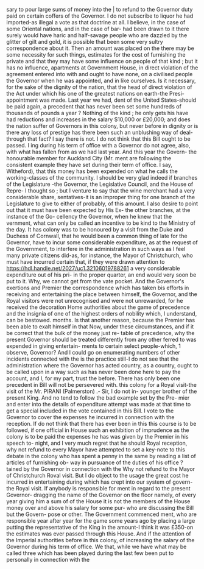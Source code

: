 sary to pour large sums of money into the | to refund to the Governor duty paid on certain coffers of the Governor. I do not subscribe to liquor he had imported-as illegal a vote as that doctrine at all. I believe, in the case of some Oriental nations, and in the case of bar- had been drawn to it there surely would have haric and half-savage people who are dazzled by the glitter of gilt and gold, it is possible that been some very sultry correspondence about it. Then an amount was placed on the there may be some necessity for such things, estimates for the cost of furnishing the private and that they may have some influence on people of that kind ; but it has no influence, apartments at Government House, in direct violation of the agreement entered into with and ought to have none, on a civilised people the Governor when he was appointed, and in like ourselves. Is it necessary, for the sake of the dignity of the nation, that the head of direct violation of the Act under which his one of the greatest nations on earth-the Presi- appointment was made. Last year we had, dent of the United States-should be paid again, a precedent that has never been set some hundreds of thousands of pounds a year ? Nothing of the kind ; he only gets his have had reductions and increases in the salary $10,000 or £20,000; and does the nation suffer of Governors in this colony, but never before in dignity or is there any loss of prestige has there been such an unblushing way of deal- through that fact? I say there is not. I do not think that this Bill ought to be passed. I ing during his term of office with a Governor do not agree, also, with what has fallen from as we had last year. And this year the Govern- the honourable member for Auckland City (Mr. ment are following the consistent example they have set during their term of office. I say, Witheford), that this money has been expended on what he calls the working-classes of the community. I should be very glad indeed if branches of the Legislature -the Governor, the Legislative Council, and the House of Repre- I thought so ; but I venture to say that the wine merchant had a very considerable share, sentatives-it is an improper thing for one branch of the Legislature to give to either of probably, of this amount. I also desire to point out that it must have been expected by His Ex- the other branches, at the instance of the Go- cellency the Governor, when he knew that the vernment, what can only be called an incentive to be kind to the Ministry of the day. It has colony was to be honoured by a visit from the Duke and Duchess of Cornwall, that he would been a common thing of late for the Governor, have to incur some considerable expenditure, as at the request of the Government, to interfere in the administration in such ways as I feel many private citizens did-as, for instance, the Mayor of Christchurch, who must have incurred certain that, if they were drawn attention to https://hdl.handle.net/2027/uc1.32106019788261 a very considerable expenditure out of his pri- in the proper quarter, an end would very soon be put to it. Why, we cannot get from the vate pocket. And the Governor's exertions and Premier the correspondence which has taken bis efforts in receiving and entertaining the place between himself, the Governor, and the Royal visitors were not unrecognised and were not unrewarded, for he received the decoration Home authorities about the game of precedence and the insignia of one of the highest orders of nobility which, I understand, can be bestowed. months. Is that another reason, because the Premier has been able to exalt himself in that Now, under these circumstances, and if it be correct that the bulk of the money just re- table of precedence, why the present Governor should be treated differently from any other ferred to was expended in giving entertain- ments to certain select people-which, 1 observe, Governor? And I could go on enumerating numbers of other incidents connected with the is the practice still-I do not see that the administration where the Governor has acted country, as a country, ought to be called upon in a way such as has never been done here to pay the account, and I, for my part, trust the before. There has only been one precedent in Bill will not be persevered with. this colony for a Royal visit-the visit of the Mr. PIRANI (Palmerston) .- Sir, I do not in- younger brother of the present King. And no tend to follow the bad example set by the Pre- mier and enter into the details of expenditure attempt was made at that time to get a special included in the vote contained in this Bill. I vote to the Governor to cover the expenses he incurred in connection with the reception. If do not think that there has ever been in this this course is to be followed, if one official in House such an exhibition of imprudence as the colony is to be paid the expenses he has was given by the Premier in his speech to- night, and I very much regret that he should Royal reception, why not refund to every Mayor have attempted to set a key-note to this debate in the colony who has spent a penny in the same by reading a list of articles of furnishing ob- way in pursuance of the duties of his office ? tained by the Governor in connection with the Why not refund to the Mayor of Christchurch Roval visit. But I do object to the usage the great cost he incurred in entertaining during which has crept into our system of govern- the Royal visit. If anybody is responsible for ment in regard to the present Governor- dragging the name of the Governor on the floor namely, of every year giving him a sum of of the House it is not the members of the House money over and above his salary for some pur- who are discussing the Bill but the Govern- pose or other. The Government commenced ment, who are responsible year after year for the game some years ago by placing a large putting the representative of the King in the amount-I think it was £350-on the estimates was ever passed through this House. And if the attention of the Imperial authorities before in this colony, of increasing the salary of the Governor during his term of office. We that, while we have what may be called three which has been played during the last few been put to personally in connection with the 